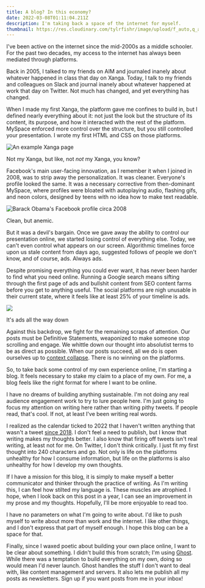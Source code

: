 ```yaml
---
title: A blog? In this economy?
date: 2022-03-08T01:11:04.211Z
description: I'm taking back a space of the internet for myself.
thumbnail: https://res.cloudinary.com/tylrfishr/image/upload/f_auto,q_auto/c_fill,w_1200/v1646704863/kristopher-roller-PC_lbSSxCZE-unsplash_motlgf.jpg
---
```

I've been active on the internet since the mid-2000s as a middle schooler. For the past two decades, my access to the internet has always been mediated through platforms.

Back in 2005, I talked to my friends on AIM and journaled inanely about whatever happened in class that day on Xanga. Today, I talk to my friends and colleagues on Slack and journal inanely about whatever happened at work that day on Twitter. Not much has changed, and yet everything has changed.

When I made my first Xanga, the platform gave me confines to build in, but I defined nearly everything about it: not just the look but the structure of its content, its purpose, and how it interacted with the rest of the platform. MySpace enforced more control over the structure, but you still controlled your presentation. I wrote my first HTML and CSS on those platforms.

![An example Xanga page](https://res.cloudinary.com/tylrfishr/image/upload/v1646704632/image_yxltho.png)

Not my Xanga, but like, not *not* my Xanga, you know?

Facebook's main user-facing innovation, as I remember it when I joined in 2008, was to strip away the personalization. It was cleaner. Everyone's profile looked the same. It was a necessary corrective from then-dominant MySpace, where profiles were bloated with autoplaying audio, flashing gifs, and neon colors, designed by teens with no idea how to make text readable.

![Barack Obama's Facebook profile circa 2008](https://res.cloudinary.com/tylrfishr/image/upload/v1646704661/image-3_dqw5vf.png)

Clean, but anemic.

But it was a devil's bargain. Once we gave away the ability to control our presentation online, we started losing control of everything else. Today, we can't even control what appears on our screen. Algorithmic timelines force upon us stale content from days ago, suggested follows of people we don't know, and of course, ads. Always ads.

Despite promising everything you could ever want, it has never been harder to find what you need online. Running a Google search means sifting through the first page of ads and bullshit content from SEO content farms before you get to anything useful. The social platforms are nigh unusable in their current state, where it feels like at least 25% of your timeline is ads.

![](https://res.cloudinary.com/tylrfishr/image/upload/v1646704674/Screen_Shot_2022-03-07_at_1.05.08_AM_ugfqyq.png)

It's ads all the way down

Against this backdrop, we fight for the remaining scraps of attention. Our posts must be Definitive Statements, weaponized to make someone stop scrolling and engage. We whittle down our thought into absolutist terms to be as direct as possible. When our posts succeed, all we do is open ourselves up to [context collapse](https://warzel.substack.com/p/its-not-cancel-culture-its-a-platform?s=r). There is no winning on the platforms.

So, to take back some control of my own experience online, I'm starting a blog. It feels necessary to stake my claim to a place of my own. For me, a blog feels like the right format for where I want to be online.

I have no dreams of building anything sustainable. I'm not doing any real audience engagement work to try to lure people here. I'm just going to focus my attention on writing here rather than writing pithy tweets. If people read, that's cool. If not, at least I've been writing real words.

I realized as the calendar ticked to 2022 that I haven't written anything that wasn't a tweet [since 2018](https://www.niemanlab.org/2018/12/this-is-journalisms-do-or-die-moment/). I don't feel a need to publish, but I know that writing makes my thoughts better. I also know that firing off tweets isn't real writing, at least not for me. On Twitter, I don't think critically. I just fit my first thought into 240 characters and go. Not only is life on the platforms unhealthy for how I consume information, but life on the platforms is also unhealthy for how I develop my own thoughts.

If I have a mission for this blog, it is simply to make myself a better communicator and thinker through the practice of writing. As I'm writing this, I can feel how stilted my language is. These muscles are atrophied. I hope, when I look back on this post in a year, I can see an improvement in my prose and my thoughts. Hopefully, I'll be more enjoyable to read too.

I have no parameters on what I'm going to write about. I'd like to push myself to write about more than work and the internet. I like other things, and I don't express that part of myself enough. I hope this blog can be a space for that.

Finally, since I waxed poetic about building your own place online, I want to be clear about something. I didn't build this from scratch; I'm using [Ghost](https://ghost.org). While there was a temptation to build everything on my own, doing so would mean I'd never launch. Ghost handles the stuff I don't want to deal with, like content management and servers. It also lets me publish all my posts as newsletters. Sign up if you want posts from me in your inbox!